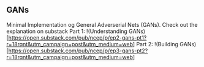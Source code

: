 ## GANs

Minimal Implementation og General Adverserial Nets (GANs). Check out the explanation on substack
Part 1: !(Understanding GANs)[https://open.substack.com/pub/ncep/p/ep2-gans-pt1?r=18rqnt&utm_campaign=post&utm_medium=web]
Part 2: !(Building GANs)[https://open.substack.com/pub/ncep/p/ep3-gans-pt2?r=18rqnt&utm_campaign=post&utm_medium=web]
